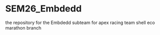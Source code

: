 # SEM26_Embdedd
the repository for the Embdedd subteam for apex racing team shell eco marathon branch
